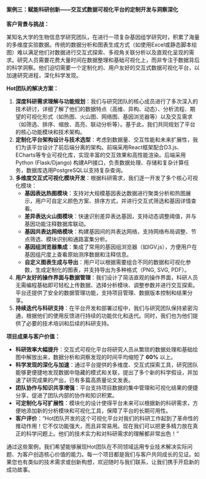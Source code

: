 #### 案例三：赋能科研创新——交互式数据可视化平台的定制开发与洞察深化

**客户背景与挑战：**

某知名大学的生物信息学研究团队，在进行一项复杂基因组学研究时，积累了海量的多维度实验数据。传统的数据分析和图表生成方式（如使用Excel或静态脚本绘图）难以满足他们对数据进行交互式探索、多视角关联分析以及直观化呈现的需求。研究人员需要花费大量时间在数据整理和基础可视化上，而非专注于数据背后的科学洞察。他们迫切需要一个定制化的、用户友好的交互式数据可视化平台，以加速研究进程，深化科学发现。

**Hot团队的解决方案：**

1.  **深度科研需求理解与功能规划**：我们与研究团队的核心成员进行了多次深入的技术研讨，详细了解了他们的数据特点（高维、异构、动态）、分析流程、期望的可视化形式（如热图、火山图、网络图、基因浏览器等）以及交互需求（如筛选、排序、缩放、高亮、联动分析等）。基于此，我们共同规划了平台的核心功能模块和技术架构。
2.  **定制化平台架构设计与技术选型**：考虑到数据量、交互性能和未来扩展性，我们为该平台设计了前后端分离的架构。前端采用React框架配合D3.js、ECharts等专业可视化库，实现丰富的交互效果和高性能渲染。后端采用Python (Flask/Django) 构建API接口，负责数据处理、存储和复杂计算任务，数据库选用PostgreSQL以支持复杂查询。
3.  **多维度交互式可视化模块开发**：根据科研需求，我们逐一开发了多个核心可视化模块：
    *   **基因表达热图模块**：支持对大规模基因表达数据进行聚类分析和热图展示，用户可自定义颜色方案、排序方式，并进行交互式筛选和基因详情查看。
    *   **差异表达火山图模块**：快速识别差异表达基因，支持动态调整阈值，并与基因功能注释数据库联动。
    *   **基因共表达网络模块**：构建基因间的共表达网络，支持网络布局调整、节点筛选、模块识别和通路富集分析。
    *   **基因组浏览器集成**：集成了常用的基因组浏览器（如IGV.js），方便用户在基因组尺度上查看原始测序数据和注释信息。
    *   **自定义图表生成与导出**：用户可以根据需要组合不同的数据和可视化参数，生成定制化的图表，并支持导出为多种格式（PNG, SVG, PDF）。
4.  **用户友好的操作界面与数据管理**：我们设计了简洁直观的操作界面，科研人员无需编程基础即可轻松上传数据、选择分析模块、调整参数并进行交互探索。平台还提供了安全的数据管理功能，支持项目管理、数据版本控制和结果分享。
5.  **持续迭代与科研支持**：在平台开发和部署过程中，我们与研究团队保持紧密沟通，根据他们的使用反馈进行持续的功能优化和迭代。同时，我们也为他们提供了必要的技术培训和后续的科研支持。

**项目成果与客户价值：**

*   **科研效率大幅提升**：交互式可视化平台将研究人员从繁琐的数据处理和基础绘图中解放出来，数据分析和洞察发现的时间平均缩短了 **60%** 以上。
*   **科学发现的深化与加速**：通过平台提供的多维度、交互式探索工具，研究团队能够更便捷地发现数据中隐藏的模式和关联，提出了多个新的科学假设，并加速了研究成果的产出，已有多篇高质量论文发表。
*   **团队协作与知识共享增强**：平台支持项目数据的集中管理和可视化结果的便捷分享，促进了团队内部的协作和知识积累。
*   **可定制化与可扩展性**：模块化的设计使得平台未来可以根据新的科研需求，方便地添加新的分析模块和可视化工具，保障了平台的长期可用性。
*   **客户评价**：“Hot团队开发的这个可视化平台对我们的科研工作起到了革命性的推动作用！它不仅功能强大，而且非常易用。现在我们可以把更多精力放在真正的科学问题上。他们的技术实力和对科研需求的理解都非常出色！”

通过这些案例，我们希望能够展现Hot团队在不同领域运用专业技术解决实际问题、为客户创造核心价值的能力。每一个项目都是我们与客户共同成长的见证。如果您也有类似的技术需求或创新构想，欢迎随时与我们联系，让我们携手开启新的成功故事。
